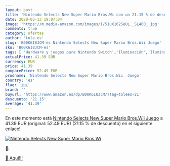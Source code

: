 ```yaml
---
layout: post
title: 'Nintendo Selects New Super Mario Bros.Wi con un 21.15 % de descuento'
date: 2020-05-13 19:07:04
image: 'https://m.media-amazon.com/images/I/51uX162SeUL._SL400_.jpg'
comments: true
category: ofertas
author: 'tole.es'
slug: 'B00K6I8JCM-es Nintendo Selects New Super Mario Bros.Wii Juego'
sku: 'B00K6I8JCM-es'
tags: [ 'Hardware y juegos para Nintendo Switch','Iluminación','Iluminación de ambiente de interior','Iluminación de interior','Iluminación decorativa y para usos específicos de interior','Juegos para Nintendo Switch','Videojuegos','nintendo', ]
actualPrice: 41.39 EUR
currency: EUR
price: 41.39
comparePrice: 52.49 EUR
prodname: 'Nintendo Selects New Super Mario Bros.Wii  Juego'
country: 'es'
flag: '🇪🇸'
brand: ''
buyurl: 'https://www.amazon.es/dp/B00K6I8JCM/?tag=tolees-21'
descuento: '21.15'
average: '41.39'
---
```


En este momento está [Nintendo Selects New Super Mario Bros.Wii  Juego](https://www.amazon.es/dp/B00K6I8JCM/?tag=tolees-21) a 41.39 EUR (original: 52.49 EUR) (21.15 %  de descuento) en el siguiente enlace!

[![Nintendo Selects New Super Mario Bros.Wi](https://m.media-amazon.com/images/I/51uX162SeUL._SL400_.jpg)](https://www.amazon.es/dp/B00K6I8JCM/?tag=tolees-21)

🔎:


[🛒 Aquí!!!](https://www.amazon.es/dp/B00K6I8JCM/?tag=tolees-21)
